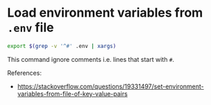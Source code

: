 # Load environment variables from `.env` file

```sh
export $(grep -v '^#' .env | xargs)
```

This command ignore comments i.e. lines that start with `#`.

References:

- https://stackoverflow.com/questions/19331497/set-environment-variables-from-file-of-key-value-pairs
